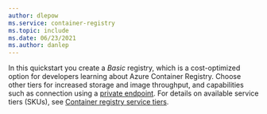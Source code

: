 ```yaml
---
author: dlepow
ms.service: container-registry
ms.topic: include
ms.date: 06/23/2021
ms.author: danlep
---
```

In this quickstart you create a *Basic* registry, which is a cost-optimized option for developers learning about Azure Container Registry. Choose other tiers for increased storage and image throughput, and capabilities such as connection using a [private endpoint](../articles/container-registry/container-registry-private-link.md). For details on available service tiers (SKUs), see [Container registry service tiers](../articles/container-registry/container-registry-skus.md). 